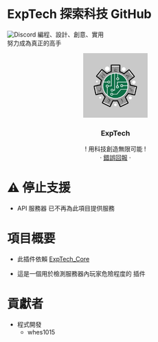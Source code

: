 # ExpTech 探索科技 GitHub
<img alt="Discord" src="https://img.shields.io/discord/926545182407688273">
編程、設計、創意、實用
<br>
努力成為真正的高手
<br />
<p align="center">
  <a href="https://github.com/ExpTech-tw/Example/">
    <img src="image/ExpTech.png" alt="ExpTech" width="150" height="150">
  </a>
  <h3 align="center">ExpTech</h3>
  <p align="center">
    ! 用科技創造無限可能 !
    <br />
    ·
    <a href="https://github.com/ExpTech-tw/Example/issues">錯誤回報</a>
    ·
  </p>
</p>

# ⚠️ 停止支援
- API 服務器 已不再為此項目提供服務

# 項目概要
- 此插件依賴 [ExpTech_Core](https://github.com/ExpTechTW/ExpTech_Core)
* 這是一個用於檢測服務器內玩家危險程度的 插件

# 貢獻者
 - 程式開發
   - whes1015
